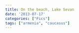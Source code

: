 ```yaml
---
title: On the beach, Lake Sevan
date: '2013-07-17'
categories: ["Pics"]
tags: ["armenia", "caucasus"]
---
```

